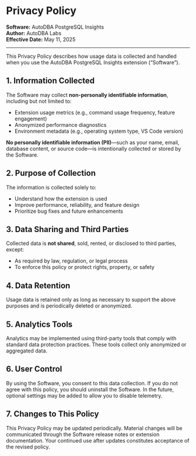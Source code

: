 # Privacy Policy

**Software:** AutoDBA PostgreSQL Insights  
**Author:** AutoDBA Labs  
**Effective Date:** May 11, 2025

---

This Privacy Policy describes how usage data is collected and handled when you use the AutoDBA PostgreSQL Insights extension (“Software”).

## 1. Information Collected

The Software may collect **non-personally identifiable information**, including but not limited to:

- Extension usage metrics (e.g., command usage frequency, feature engagement)
- Anonymized performance diagnostics
- Environment metadata (e.g., operating system type, VS Code version)

**No personally identifiable information (PII)**—such as your name, email, database content, or source code—is intentionally collected or stored by the Software.

## 2. Purpose of Collection

The information is collected solely to:

- Understand how the extension is used
- Improve performance, reliability, and feature design
- Prioritize bug fixes and future enhancements

## 3. Data Sharing and Third Parties

Collected data is **not shared**, sold, rented, or disclosed to third parties, except:

- As required by law, regulation, or legal process
- To enforce this policy or protect rights, property, or safety

## 4. Data Retention

Usage data is retained only as long as necessary to support the above purposes and is periodically deleted or anonymized.

## 5. Analytics Tools

Analytics may be implemented using third-party tools that comply with standard data protection practices. These tools collect only anonymized or aggregated data.

## 6. User Control

By using the Software, you consent to this data collection. If you do not agree with this policy, you should uninstall the Software. In the future, optional settings may be added to allow you to disable telemetry.

## 7. Changes to This Policy

This Privacy Policy may be updated periodically. Material changes will be communicated through the Software release notes or extension documentation. Your continued use after updates constitutes acceptance of the revised policy.
